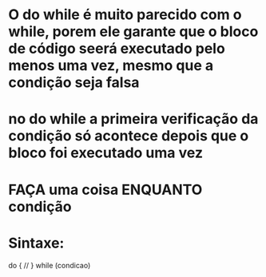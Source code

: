 # O do while é muito parecido com o while, porem ele garante que o bloco de código seerá executado pelo menos uma vez, mesmo que a condição seja falsa

# no do while a primeira verificação da condição só acontece depois que o bloco foi executado uma vez

# FAÇA uma coisa ENQUANTO condição

# Sintaxe:

do {
    //
} while (condicao)
